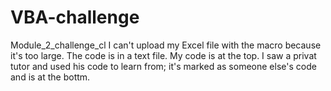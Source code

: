 # VBA-challenge
Module_2_challenge_cl
I can't upload my Excel file with the macro because it's too large.
The code is in a text file. My code is at the top.
I saw a privat tutor and used his code to learn from; it's marked as someone else's code and is at the bottm.

